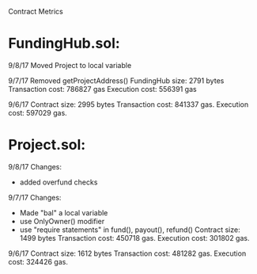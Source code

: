 
Contract Metrics

FundingHub.sol:
==============

9/8/17
Moved Project to local variable

9/7/17
Removed getProjectAddress()
FundingHub size: 2791 bytes
Transaction cost: 786827 gas
Execution cost: 556391 gas

9/6/17
Contract size: 2995 bytes
Transaction cost: 841337 gas. 
Execution cost: 597029 gas.



Project.sol:
===========

9/8/17
Changes:
- added overfund checks

9/7/17
Changes:
- Made "bal" a local variable
- use OnlyOwner() modifier
- use "require statements" in fund(), payout(), refund()
Contract size: 1499 bytes
Transaction cost: 450718 gas. 
Execution cost: 301802 gas.


9/6/17
Contract size: 1612 bytes
Transaction cost: 481282 gas. 
Execution cost: 324426 gas.
